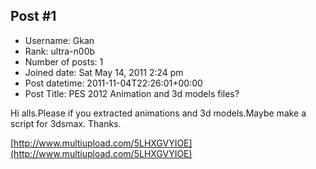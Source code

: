 ## Post #1
- Username: Gkan
- Rank: ultra-n00b
- Number of posts: 1
- Joined date: Sat May 14, 2011 2:24 pm
- Post datetime: 2011-11-04T22:26:01+00:00
- Post Title: PES 2012 Animation and 3d models files?

Hi alls.Please if you extracted animations and 3d models.Maybe make a script for 3dsmax.
Thanks.

[http://www.multiupload.com/5LHXGVYIOE](http://www.multiupload.com/5LHXGVYIOE)
